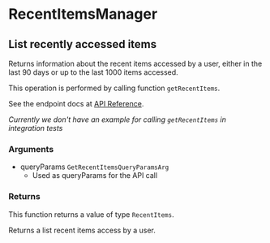 # RecentItemsManager

## List recently accessed items

Returns information about the recent items accessed
by a user, either in the last 90 days or up to the last
1000 items accessed.

This operation is performed by calling function `getRecentItems`.

See the endpoint docs at
[API Reference](https://developer.box.com/reference/get-recent-items/).

*Currently we don't have an example for calling `getRecentItems` in integration tests*

### Arguments

- queryParams `GetRecentItemsQueryParamsArg`
  - Used as queryParams for the API call


### Returns

This function returns a value of type `RecentItems`.

Returns a list recent items access by a user.


